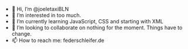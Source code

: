 - 👋 Hi, I’m @joeletaxiBLN
- 👀 I’m interested in too much.
- 🌱 I’m currently learning JavaScript, CSS and starting with XML
- 💞️ I’m looking to collaborate on nothing for the moment. Things have to change.
- 📫 How to reach me: federschleifer.de

<!---
joeletaxiBLN/joeletaxiBLN is a ✨ special ✨ repository because its `README.md` (this file) appears on your GitHub profile.
You can click the Preview link to take a look at your changes.
--->
